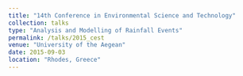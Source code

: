 ```yaml
---
title: "14th Conference in Environmental Science and Technology"
collection: talks
type: "Analysis and Modelling of Rainfall Events"
permalink: /talks/2015_cest
venue: "University of the Aegean"
date: 2015-09-03
location: "Rhodes, Greece"
---
```


